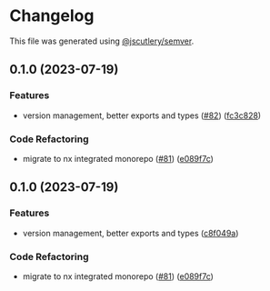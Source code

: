 # Changelog

This file was generated using [@jscutlery/semver](https://github.com/jscutlery/semver).

## 0.1.0 (2023-07-19)


### Features

* version management, better exports and types ([#82](https://github.com/thompsonsj/slate-serializers/issues/82)) ([fc3c828](https://github.com/thompsonsj/slate-serializers/commit/fc3c828b13dae411acdb985753986e451d114f1d))


### Code Refactoring

* migrate to nx integrated monorepo ([#81](https://github.com/thompsonsj/slate-serializers/issues/81)) ([e089f7c](https://github.com/thompsonsj/slate-serializers/commit/e089f7cfc6e4616f209189807404ae84bc691eba))

## 0.1.0 (2023-07-19)


### Features

* version management, better exports and types ([c8f049a](https://github.com/thompsonsj/slate-serializers/commit/c8f049ad24b4fefa07b71f091d202dd6e72ce10b))


### Code Refactoring

* migrate to nx integrated monorepo ([#81](https://github.com/thompsonsj/slate-serializers/issues/81)) ([e089f7c](https://github.com/thompsonsj/slate-serializers/commit/e089f7cfc6e4616f209189807404ae84bc691eba))
